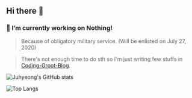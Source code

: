 ## Hi there 👋

### 🔭 I’m currently working on Nothing!
 > Because of obligatory military service. (Will be enlisted on July 27, 2020)
 
 > There's not enough time to do sth so I'm just writing few stuffs in [Coding-Groot-Blog](https://coding-groot.tistory.com/).
 
![Juhyeong's GitHub stats](https://github-readme-stats.vercel.app/api?username=iamgroooooot&count_private=true&show_icons=true&theme=nord)

![Top Langs](https://github-readme-stats.vercel.app/api/top-langs/?username=iamgroooooot&layout=compact)
